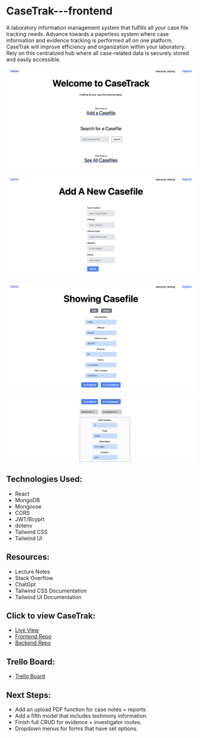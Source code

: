 # CaseTrak---frontend

A laboratory information management system that fulfills all your case file tracking needs. Advance towards a paperless system where case information and evidence tracking is performed all on one platform. CaseTrak will improve efficiency and organization within your laboratory. Rely on this centralized hub where all case-related data is securely stored and easily accessible.

![alt text](Home.png)

![alt text](Add.png)

![alt text](<Show 1.png>)

![alt text](<Show 2.png>)

## Technologies Used:
- React <br/>
- MongoDB <br/>
- Mongoose <br/>
- CORS <br/>
- JWT/Bcyprt <br/>
- dotenv <br/>
- Tailwind CSS <br/>
- Tailwind UI <br/>

## Resources:
- Lecture Notes <br/>
- Stack Overflow <br/>
- ChatGpt <br/>
- Tailwind CSS Documentation <br/>
- Tailwind UI Documentation <br/>

## Click to view CaseTrak:
- [Live View](https://casetrak-53d2d75f5275.herokuapp.com/ 'Live View') 
- [Frontend Repo](https://github.com/bonnil1/CaseTrak---frontend 'CaseTrak Frontend')
- [Backend Repo](https://github.com/bonnil1/CaseTrak 'CaseTrak Backend')

## Trello Board:
- [Trello Board](https://trello.com/b/psv0MMmV/capstone 'Trello')

## Next Steps: 
- Add an upload PDF function for case notes + reports.
- Add a fifth model that includes testimony information.
- Finish full CRUD for evidence + investigator routes.
- Dropdown menus for forms that have set options. 